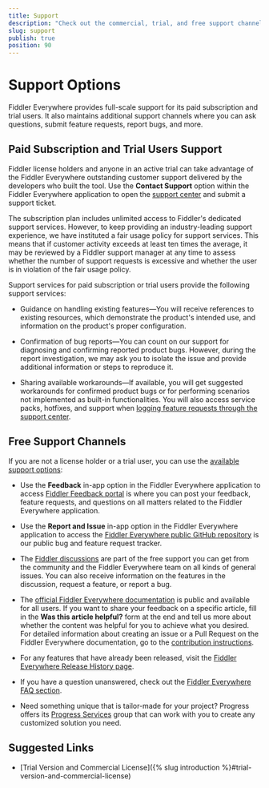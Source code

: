 ```yaml
---
title: Support
description: "Check out the commercial, trial, and free support channels maintained by the Fiddler Everywhere cross-platform, web-debugging, HTTP-request tool."
slug: support
publish: true
position: 90
---
```


# Support Options

Fiddler Everywhere provides full-scale support for its paid subscription and trial users. It also maintains additional support channels where you can ask questions, submit feature requests, report bugs, and more.

## Paid Subscription and Trial Users Support  

Fiddler license holders and anyone in an active trial can take advantage of the Fiddler Everywhere outstanding customer support delivered by the developers who built the tool. Use the **Contact Support** option within the Fiddler Everywhere application to open the [support center](https://www.telerik.com/account/support-center) and submit a support ticket.

The subscription plan includes unlimited access to Fiddler's dedicated support services. However, to keep providing an industry-leading support experience, we have instituted a fair usage policy for support services. This means that if customer activity exceeds at least ten times the average, it may be reviewed by a Fiddler support manager at any time to assess whether the number of support requests is excessive and whether the user is in violation of the fair usage policy.

Support services for paid subscription or trial users provide the following support services:

* Guidance on handling existing features&mdash;You will receive references to existing resources, which demonstrate the product's intended use, and information on the product's proper configuration.

* Confirmation of bug reports&mdash;You can count on our support for diagnosing and confirming reported product bugs. However, during the report investigation, we may ask you to isolate the issue and provide additional information or steps to reproduce it.

* Sharing available workarounds&mdash;If available, you will get suggested workarounds for confirmed product bugs or for performing scenarios not implemented as built-in functionalities. You will also access service packs, hotfixes, and support when [logging feature requests through the support center](https://www.telerik.com/account/support-center).

## Free Support Channels

If you are not a license holder or a trial user, you can use the [available support options](https://www.telerik.com/support/fiddler-everywhere):

* Use the **Feedback** in-app option in the Fiddler Everywhere application to access  [Fiddler Feedback portal](https://feedback.telerik.com/fiddler) is where you can post your feedback, feature requests, and questions on all matters related to the Fiddler Everywhere application.

* Use the **Report and Issue** in-app option in the Fiddler Everywhere application to access the [Fiddler Everywhere public GitHub repository](https://github.com/telerik/fiddler-everywhere/issues) is our public bug and feature request tracker.

*  The [Fiddler discussions](https://www.telerik.com/forums/fiddler) are part of the free support you can get from the community and the Fiddler Everywhere team on all kinds of general issues. You can also receive information on the features in the discussion, request a feature, or report a bug.

* The [official Fiddler Everywhere documentation](https://docs.telerik.com/fiddler-everywhere/introduction) is public and available for all users. If you want to share your feedback on a specific article, fill in the **Was this article helpful?** form at the end and tell us more about whether the content was helpful for you to achieve what you desired. For detailed information about creating an issue or a Pull Request on the Fiddler Everywhere documentation, go to the [contribution instructions](https://github.com/telerik/fiddler-everywhere-docs#contributing).

* For any features that have already been released, visit the [Fiddler Everywhere Release History page](https://www.telerik.com/support/whats-new/fiddler-everywhere/release-history).

* If you have a question unanswered, check out the [Fiddler Everywhere FAQ section](https://www.telerik.com/fiddler/fiddler-everywhere/faq).

* Need something unique that is tailor-made for your project? Progress offers its [Progress Services](https://www.progress.com/services) group that can work with you to create any customized solution you need.

## Suggested Links

* [Trial Version and Commercial License]({% slug introduction %}#trial-version-and-commercial-license)
